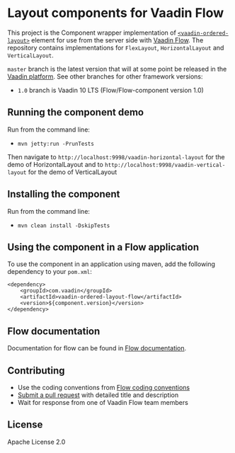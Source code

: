 # Layout components for Vaadin Flow

This project is the Component wrapper implementation of [`<vaadin-ordered-layout>`](https://github.com/vaadin/vaadin-ordered-layout) element
for use from the server side with [Vaadin Flow](https://github.com/vaadin/flow).
The repository contains implementations for `FlexLayout`, `HorizontalLayout` and `VerticalLayout`.

`master` branch is the latest version that will at some point be released in the [Vaadin platform](https://github.com/vaadin/platform). See other branches for other framework versions:
 - `1.0` branch is Vaadin 10 LTS (Flow/Flow-component version 1.0)

## Running the component demo
Run from the command line:
- `mvn jetty:run -PrunTests`

Then navigate to `http://localhost:9998/vaadin-horizontal-layout` for the demo of HorizontalLayout and to `http://localhost:9998/vaadin-vertical-layout` for the demo of VerticalLayout

## Installing the component
Run from the command line:
- `mvn clean install -DskipTests`

## Using the component in a Flow application
To use the component in an application using maven,
add the following dependency to your `pom.xml`:
```
<dependency>
    <groupId>com.vaadin</groupId>
    <artifactId>vaadin-ordered-layout-flow</artifactId>
    <version>${component.version}</version>
</dependency>
```

## Flow documentation
Documentation for flow can be found in [Flow documentation](https://github.com/vaadin/flow-and-components-documentation/blob/master/documentation/Overview.asciidoc).

## Contributing
- Use the coding conventions from [Flow coding conventions](https://github.com/vaadin/flow/tree/master/eclipse)
- [Submit a pull request](https://www.digitalocean.com/community/tutorials/how-to-create-a-pull-request-on-github) with detailed title and description
- Wait for response from one of Vaadin Flow team members

## License
Apache License 2.0
